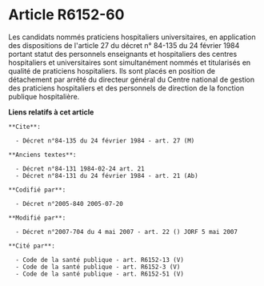 # Article R6152-60

Les candidats nommés praticiens hospitaliers universitaires, en application des dispositions de l'article 27 du décret n°
84-135 du 24 février 1984 portant statut des personnels enseignants et hospitaliers des centres hospitaliers et
universitaires sont simultanément nommés et titularisés en qualité de praticiens hospitaliers. Ils sont placés en position de
détachement par arrêté du directeur général du Centre national de gestion des praticiens hospitaliers et des personnels de
direction de la fonction publique hospitalière.

**Liens relatifs à cet article**

	**Cite**:

	  - Décret n°84-135 du 24 février 1984 - art. 27 (M)

	**Anciens textes**:

	  - Décret n°84-131 1984-02-24 art. 21
	  - Décret n°84-131 du 24 février 1984 - art. 21 (Ab)

	**Codifié par**:

	  - Décret n°2005-840 2005-07-20

	**Modifié par**:

	  - Décret n°2007-704 du 4 mai 2007 - art. 22 () JORF 5 mai 2007

	**Cité par**:

	  - Code de la santé publique - art. R6152-13 (V)
	  - Code de la santé publique - art. R6152-3 (V)
	  - Code de la santé publique - art. R6152-51 (V)
